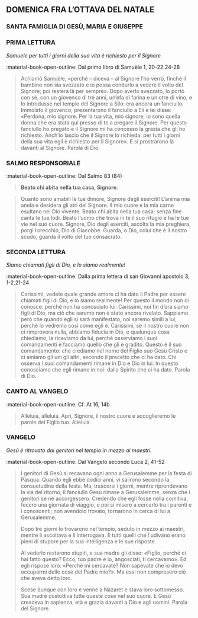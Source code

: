## DOMENICA FRA L’OTTAVA DEL NATALE
> 
### SANTA FAMIGLIA DI GESÙ, MARIA E GIUSEPPE
> 
### PRIMA LETTURA
*Samuele per tutti i giorni della sua vita è richiesto per il Signore.*

:material-book-open-outline: Dal primo libro di Samuèle
1, 20-22.24-28

> Achiamò Samuèle, «perché – diceva – al Signore l’ho verrò, finché il bambino non sia svezzato e io possa condurlo a vedere il volto del Signore; poi resterà là per sempre». Dopo averlo svezzato, lo portò con sé, con un giovenco di tre anni, un’efa di farina e un otre di vino, e lo introdusse nel tempio del Signore a Silo: era ancora un fanciullo. Immolato il giovenco, presentarono il fanciullo a Eli e lei disse: «Perdona, mio signore. Per la tua vita, mio signore, io sono quella donna che era stata qui presso di te a pregare il Signore. Per questo fanciullo ho pregato e il Signore mi ha concesso la grazia che gli ho richiesto. Anch’io lascio che il Signore lo richieda: per tutti i giorni della sua vita egli è richiesto per il Signore». E si prostrarono là davanti al Signore. Parola di Dio.
> 
### SALMO RESPONSORIALE
:material-book-open-outline: Dal Salmo 83 (84)

>**Beato chi abita nella tua casa, Signore.**

> Quanto sono amabili le tue dimore,
> Signore degli eserciti!
> L’anima mia anela
> e desidera gli atri del Signore.
> Il mio cuore e la mia carne
> esultano nel Dio vivente.
> Beato chi abita nella tua casa:
> senza fine canta le tue lodi.
> Beato l’uomo che trova in te il suo rifugio
> e ha le tue vie nel suo cuore.
> Signore, Dio degli eserciti, ascolta la mia preghiera,
> porgi l’orecchio, Dio di Giacobbe.
> Guarda, o Dio, colui che è il nostro scudo,
> guarda il volto del tuo consacrato.
> 
### SECONDA LETTURA
*Siamo chiamati figli di Dio, e lo siamo realmente!*

:material-book-open-outline: Dalla prima lettera di san Giovanni apostolo
3, 1-2.21-24

> Carissimi, vedete quale grande amore ci ha dato il Padre per essere chiamati figli di Dio, e lo siamo realmente! Per questo il mondo non ci conosce: perché non ha conosciuto lui. Carissimi, noi fin d’ora siamo figli di Dio, ma ciò che saremo non è stato ancora rivelato. Sappiamo però che quando egli si sarà manifestato, noi saremo simili a lui, perché lo vedremo così come egli è. Carissimi, se il nostro cuore non ci rimprovera nulla, abbiamo fiducia in Dio, e qualunque cosa chiediamo, la riceviamo da lui, perché osserviamo i suoi comandamenti e facciamo quello che gli è gradito. Questo è il suo comandamento: che crediamo nel nome del Figlio suo Gesù Cristo e ci amiamo gli uni gli altri, secondo il precetto che ci ha dato. Chi osserva i suoi comandamenti rimane in Dio e Dio in lui. In questo conosciamo che egli rimane in noi: dallo Spirito che ci ha dato. Parola di Dio.
> 
### CANTO AL VANGELO
:material-book-open-outline: Cf. At 16, 14b

> Alleluia, alleluia.
> Apri, Signore, il nostro cuore
> e accoglieremo le parole del Figlio tuo.
> Alleluia.
> 
### VANGELO
*Gesù è ritrovato dai genitori nel tempio in mezzo ai maestri.*

:material-book-open-outline: Dal Vangelo secondo Luca
2, 41-52

> I genitori di Gesù si recavano ogni anno a Gerusalemme per la festa di Pasqua. Quando egli ebbe dodici anni, vi salirono secondo la consuetudine della festa. Ma, trascorsi i giorni, mentre riprendevano la via del ritorno, il fanciullo Gesù rimase a Gerusalemme, senza che i genitori se ne accorgessero. Credendo che egli fosse nella comitiva, fecero una giornata di viaggio, e poi si misero a cercarlo tra i parenti e i conoscenti; non avendolo trovato, tornarono in cerca di lui a Gerusalemme.
> 
> Dopo tre giorni lo trovarono nel tempio, seduto in mezzo ai maestri, mentre li ascoltava e li interrogava. E tutti quelli che l'udivano erano pieni di stupore per la sua intelligenza e le sue risposte.
> 
> Al vederlo restarono stupiti, e sua madre gli disse: «Figlio, perché ci hai fatto questo? Ecco, tuo padre e io, angosciati, ti cercavamo». Ed egli rispose loro: «Perché mi cercavate? Non sapevate che io devo occuparmi delle cose del Padre mio?». Ma essi non compresero ciò che aveva detto loro.
> 
> Scese dunque con loro e venne a Nàzaret e stava loro sottomesso. Sua madre custodiva tutte queste cose nel suo cuore. E Gesù cresceva in sapienza, età e grazia davanti a Dio e agli uomini.
> Parola del Signore.